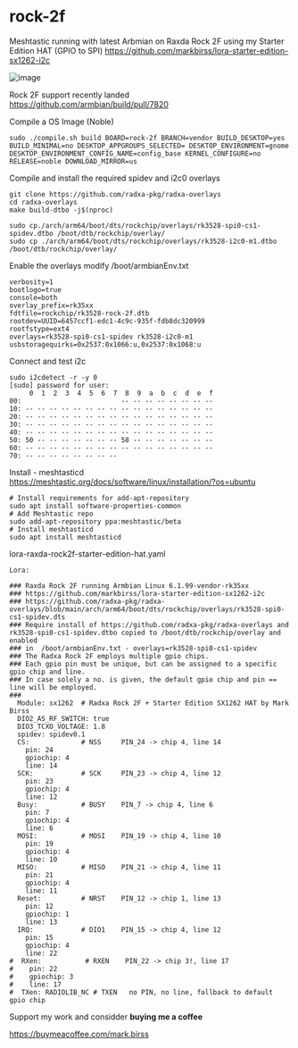 # rock-2f

Meshtastic running with latest Arbmian on Raxda Rock 2F using my Starter Edition HAT (GPIO to SPI)
https://github.com/markbirss/lora-starter-edition-sx1262-i2c

![image](https://github.com/user-attachments/assets/8ccbafa0-ce56-4e33-8606-491728911492)


Rock 2F support recently landed
https://github.com/armbian/build/pull/7820

Compile a OS Image (Noble)
```
sudo ./compile.sh build BOARD=rock-2f BRANCH=vendor BUILD_DESKTOP=yes BUILD_MINIMAL=no DESKTOP_APPGROUPS_SELECTED= DESKTOP_ENVIRONMENT=gnome DESKTOP_ENVIRONMENT_CONFIG_NAME=config_base KERNEL_CONFIGURE=no RELEASE=noble DOWNLOAD_MIRROR=us
```

Compile and install the required spidev and i2c0 overlays
```
git clone https://github.com/radxa-pkg/radxa-overlays
cd radxa-overlays
make build-dtbo -j$(nproc)

sudo cp./arch/arm64/boot/dts/rockchip/overlays/rk3528-spi0-cs1-spidev.dtbo /boot/dtb/rockchip/overlay/
sudo cp ./arch/arm64/boot/dts/rockchip/overlays/rk3528-i2c0-m1.dtbo /boot/dtb/rockchip/overlay/
```

Enable the overlays
modify /boot/armbianEnv.txt
```
verbosity=1
bootlogo=true
console=both
overlay_prefix=rk35xx
fdtfile=rockchip/rk3528-rock-2f.dtb
rootdev=UUID=6457ccf1-edc1-4c9c-935f-fdb8dc320999
rootfstype=ext4
overlays=rk3528-spi0-cs1-spidev rk3528-i2c0-m1
usbstoragequirks=0x2537:0x1066:u,0x2537:0x1068:u
```

Connect and test i2c
```
sudo i2cdetect -r -y 0
[sudo] password for user: 
     0  1  2  3  4  5  6  7  8  9  a  b  c  d  e  f
00:                         -- -- -- -- -- -- -- -- 
10: -- -- -- -- -- -- -- -- -- -- -- -- -- -- -- -- 
20: -- -- -- -- -- -- -- -- -- -- -- -- -- -- -- -- 
30: -- -- -- -- -- -- -- -- -- -- -- -- -- -- -- -- 
40: -- -- -- -- -- -- -- -- -- -- -- -- -- -- -- -- 
50: 50 -- -- -- -- -- -- -- 58 -- -- -- -- -- -- -- 
60: -- -- -- -- -- -- -- -- -- -- -- -- -- -- -- -- 
70: -- -- -- -- -- -- -- -- 
```

Install - meshtasticd
https://meshtastic.org/docs/software/linux/installation/?os=ubuntu
```
# Install requirements for add-apt-repository
sudo apt install software-properties-common
# Add Meshtastic repo
sudo add-apt-repository ppa:meshtastic/beta
# Install meshtasticd
sudo apt install meshtasticd
```

lora-raxda-rock2f-starter-edition-hat.yaml
```
Lora:

### Raxda Rock 2F running Armbian Linux 6.1.99-vendor-rk35xx
### https://github.com/markbirss/lora-starter-edition-sx1262-i2c
### https://github.com/radxa-pkg/radxa-overlays/blob/main/arch/arm64/boot/dts/rockchip/overlays/rk3528-spi0-cs1-spidev.dts
### Require install of https://github.com/radxa-pkg/radxa-overlays and rk3528-spi0-cs1-spidev.dtbo copied to /boot/dtb/rockchip/overlay and enabled 
### in  /boot/armbianEnv.txt - overlays=rk3528-spi0-cs1-spidev
### The Radxa Rock 2F employs multiple gpio chips.
### Each gpio pin must be unique, but can be assigned to a specific gpio chip and line.
### In case solely a no. is given, the default gpio chip and pin == line will be employed.
###
  Module: sx1262  # Radxa Rock 2F + Starter Edition SX1262 HAT by Mark Birss
  DIO2_AS_RF_SWITCH: true
  DIO3_TCXO_VOLTAGE: 1.8
  spidev: spidev0.1
  CS:             # NSS     PIN_24 -> chip 4, line 14
    pin: 24
    gpiochip: 4
    line: 14
  SCK:            # SCK     PIN_23 -> chip 4, line 12
    pin: 23
    gpiochip: 4
    line: 12
  Busy:           # BUSY    PIN_7 -> chip 4, line 6
    pin: 7
    gpiochip: 4
    line: 6
  MOSI:           # MOSI    PIN_19 -> chip 4, line 10
    pin: 19
    gpiochip: 4
    line: 10
  MISO:           # MISO    PIN_21 -> chip 4, line 11
    pin: 21
    gpiochip: 4
    line: 11
  Reset:          # NRST    PIN_12 -> chip 1, line 13
    pin: 12
    gpiochip: 1
    line: 13
  IRQ:            # DIO1    PIN_15 -> chip 4, line 12
    pin: 15
    gpiochip: 4
    line: 22
#  RXen:           # RXEN    PIN_22 -> chip 3!, line 17
#    pin: 22
#    gpiochip: 3
#    line: 17
#  TXen: RADIOLIB_NC # TXEN   no PIN, no line, fallback to default gpio chip
```


Support my work and considder **buying  me a coffee**

https://buymeacoffee.com/mark.birss
